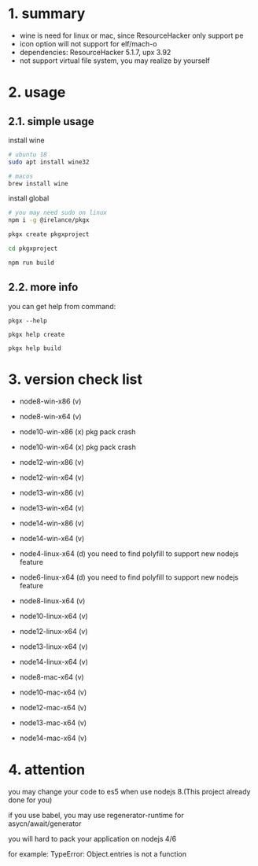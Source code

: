 # 1. summary

- wine is need for linux or mac, since ResourceHacker only support pe
- icon option will not support for elf/mach-o
- dependencies: ResourceHacker 5.1.7, upx 3.92
- not support virtual file system, you may realize by yourself

# 2. usage

## 2.1. simple usage

install wine
```bash
# ubuntu 18
sudo apt install wine32

# macos
brew install wine
```

install global

```bash
# you may need sudo on linux
npm i -g @irelance/pkgx
```

```bash
pkgx create pkgxproject

cd pkgxproject

npm run build
```

## 2.2. more info

you can get help from command:

```
pkgx --help

pkgx help create

pkgx help build
```

# 3. version check list

- node8-win-x86 (v)
- node8-win-x64 (v)
- node10-win-x86 (x) pkg pack crash
- node10-win-x64 (x) pkg pack crash
- node12-win-x86 (v)
- node12-win-x64 (v)
- node13-win-x86 (v)
- node13-win-x64 (v)
- node14-win-x86 (v)
- node14-win-x64 (v)

- node4-linux-x64 (d) you need to find polyfill to support new nodejs feature
- node6-linux-x64 (d) you need to find polyfill to support new nodejs feature
- node8-linux-x64 (v)
- node10-linux-x64 (v)
- node12-linux-x64 (v)
- node13-linux-x64 (v)
- node14-linux-x64 (v)

- node8-mac-x64 (v)
- node10-mac-x64 (v)
- node12-mac-x64 (v)
- node13-mac-x64 (v)
- node14-mac-x64 (v)

# 4. attention

you may change your code to es5 when use nodejs 8.(This project already done for you)

if you use babel, you may use regenerator-runtime for asycn/await/generator


you will hard to pack your application on nodejs 4/6

for example: TypeError: Object.entries is not a function


